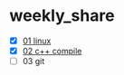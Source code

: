 # weekly_share

* [x] [01 linux](doc/01.linux系统的使用技巧.md)
* [x] [02 c++ compile](doc/02.c%2B%2B.md)
* [ ] 03 git
